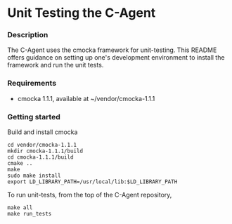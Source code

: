 # Unit Testing the C-Agent

### Description

The C-Agent uses the cmocka framework for unit-testing.  This README offers guidance on setting up one's development 
environment to install the framework and run the unit tests.

### Requirements

* cmocka 1.1.1, available at ~/vendor/cmocka-1.1.1

### Getting started

Build and install cmocka

```
cd vendor/cmocka-1.1.1
mkdir cmocka-1.1.1/build
cd cmocka-1.1.1/build
cmake ..
make
sudo make install
export LD_LIBRARY_PATH=/usr/local/lib:$LD_LIBRARY_PATH
```

To run unit-tests, from the top of the C-Agent repository,

```
make all
make run_tests
```
